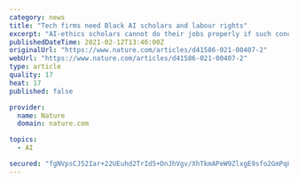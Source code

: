 ```yaml
---
category: news
title: "Tech firms need Black AI scholars and labour rights"
excerpt: "AI-ethics scholars cannot do their jobs properly if such conclusions could result in dismissal. Given the potential for bias to creep into AI systems (see go.nature.com/3sxn), tech companies have a societal responsibility to retain critical voices."
publishedDateTime: 2021-02-12T13:46:00Z
originalUrl: "https://www.nature.com/articles/d41586-021-00407-2"
webUrl: "https://www.nature.com/articles/d41586-021-00407-2"
type: article
quality: 17
heat: 17
published: false

provider:
  name: Nature
  domain: nature.com

topics:
  - AI

secured: "fgNVpsCJ52Iar+22UEuhd2TrId5+DnJhVgv/XhTkmAPeW9ZlxgE9sfo2GmPq8Jo68d3RRxlJdee4FNCSfaAvVZaGEW3p+Nm4mwMkpZMWJPe7sVGD6xOjSHwL7PqArx8bHgcq8MyFC5G4GNib1rqkB+UnG4UASexfcnrLAPvQLhymsaV9cD+RS6H1JrWYvTKjJDlEs9qnGUkjGeiJcSe0OiBhcOCkmRjakYatTc56mu1RGUs3ypciXZVLQ58csOMpNQYPdwqgURS3rhQFAhEL1/4pzvVlfso/Oxq9EkpLeRF2u66Z/iszfc7bO/CuekWGrG2t1VKKakgy+LlfSQtX/7Upi1j5dmgNlHBmoO57cqg=;lZF+c1/ChAHwfEGI0qKFTQ=="
---
```


